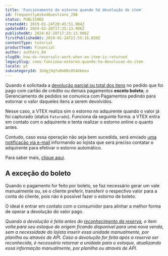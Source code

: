 ```yaml
---
title: 'Funcionamento do estorno quando há devolução do item'
id: frequentlyAskedQuestions_298
status: PUBLISHED
createdAt: 2019-01-24T20:45:51.904Z
updatedAt: 2024-02-28T17:25:13.906Z
publishedAt: 2024-02-28T17:25:13.906Z
firstPublishedAt: 2019-01-24T21:55:16.859Z
contentType: tutorial
productTeam: Financial
author: authors_84
slugEN: how-do-reversals-work-when-an-item-is-returned
legacySlug: como-funciona-estorno-quando-ha-devolucao-do-item
locale: pt
subcategoryId: 3Gdgj9qfu8mO0c0S4Ukmsu
---
```


Quando é solicitada a [devolução parcial ou total dos itens](/pt/tutorial/como-fazer-a-devolucao-de-itens) no pedido que foi pago com cartão de crédito ou demais pagamentos **exceto boleto**, o Gerenciamento de pedidos se comunica com Pagamentos pedindo para estornar o valor daqueles itens a serem devolvidos.

Nesse caso, a VTEX realiza sim o estorno no adquirente quando o valor já foi capturado (status `Faturado`). Funciona da seguinte forma: a VTEX entra em contato com o adquirente e tenta realizar o estorno online o quanto antes. 

Contudo, caso essa operação não seja bem sucedida, será enviado [uma notificação via e-mail](/pt/tutorial/como-configurar-notificacoes?locale=pt) informando ao lojista que será preciso contatar o adquirente para efetivar o estorno automático. 

Para saber mais, [clique aqui](/pt/faq/por-que-meu-pedido-cancelado-foi-cobrado-na-fatura-do-cliente?locale=pt).

## A exceção do boleto

Quando o pagamento for feito por boleto, se faz necessário gerar um vale manualmente ou, se o cliente preferir, transferir o respectivo valor para a conta do cliente, pois não é possível fazer o estorno de boleto. 

O ideal é entrar em contato com o consumidor para alinhar a melhor forma de operar a devolução do valor pago.

_Quando a devolução é feita antes do [reconhecimento da reserva](/pt/tutorial/como-a-reserva-funciona), o item volta para seu estoque de origem ficando disponível para uma nova venda, sem a necessidade do lojista inserir essa unidade manualmente, por planilha ou através de API. Caso a devolução for feita após a reserva ser reconhecida, é necessário retornar a unidade para o estoque, atualizando essa informação manualmente, por planilha ou através de API._
